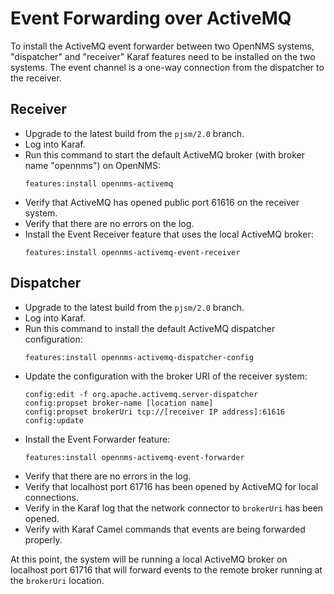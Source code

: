 # Event Forwarding over ActiveMQ

To install the ActiveMQ event forwarder between two OpenNMS systems, "dispatcher" and "receiver" Karaf features need to be installed on the two systems. The event channel is a one-way connection from the dispatcher to the receiver.

## Receiver

- Upgrade to the latest build from the `pjsm/2.0` branch.
- Log into Karaf.
- Run this command to start the default ActiveMQ broker (with broker name "opennms") on OpenNMS:
    ```
    features:install opennms-activemq
    ```
- Verify that ActiveMQ has opened public port 61616 on the receiver system.
- Verify that there are no errors on the log.
- Install the Event Receiver feature that uses the local ActiveMQ broker:
    ```
    features:install opennms-activemq-event-receiver
    ```

## Dispatcher

- Upgrade to the latest build from the `pjsm/2.0` branch.
- Log into Karaf.
- Run this command to install the default ActiveMQ dispatcher configuration:
    ```
    features:install opennms-activemq-dispatcher-config
    ```
- Update the configuration with the broker URI of the receiver system:
    ```
    config:edit -f org.apache.activemq.server-dispatcher
    config:propset broker-name [location name]
    config:propset brokerUri tcp://[receiver IP address]:61616
    config:update
    ```
- Install the Event Forwarder feature:
    ```
    features:install opennms-activemq-event-forwarder
    ```
- Verify that there are no errors in the log.
- Verify that localhost port 61716 has been opened by ActiveMQ for local connections.
- Verify in the Karaf log that the network connector to `brokerUri` has been opened.
- Verify with Karaf Camel commands that events are being forwarded properly.

At this point, the system will be running a local ActiveMQ broker on localhost port 61716 that will forward events to the remote broker running at the `brokerUri` location.
